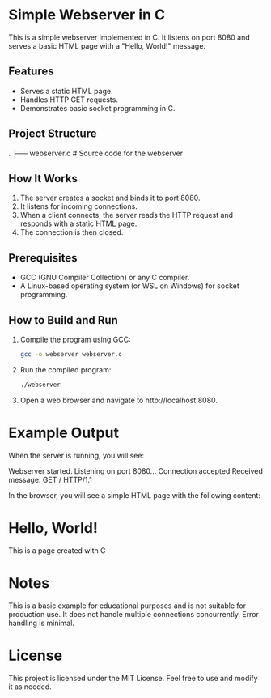 # Simple Webserver in C

This is a simple webserver implemented in C. It listens on port 8080 and serves a basic HTML page with a "Hello, World!" message.

## Features

- Serves a static HTML page.
- Handles HTTP GET requests.
- Demonstrates basic socket programming in C.

## Project Structure

. ├── webserver.c # Source code for the webserver

## How It Works

1. The server creates a socket and binds it to port 8080.
2. It listens for incoming connections.
3. When a client connects, the server reads the HTTP request and responds with a static HTML page.
4. The connection is then closed.

## Prerequisites

- GCC (GNU Compiler Collection) or any C compiler.
- A Linux-based operating system (or WSL on Windows) for socket programming.

## How to Build and Run

1. Compile the program using GCC:
   ```bash
   gcc -o webserver webserver.c

2. Run the compiled program:
    ```bash
    ./webserver

3. Open a web browser and navigate to http://localhost:8080.

# Example Output
When the server is running, you will see:

Webserver started. Listening on port 8080...
Connection accepted
Received message: GET / HTTP/1.1

In the browser, you will see a simple HTML page with the following content:

<html>
<head><title>Webserver C</title></head>
<body>
    <h1>Hello, World!</h1>
    <p>This is a page created with C</p>
</body>
</html>

# Notes

This is a basic example for educational purposes and is not suitable for production use.
It does not handle multiple connections concurrently.
Error handling is minimal.

# License

This project is licensed under the MIT License. Feel free to use and modify it as needed.